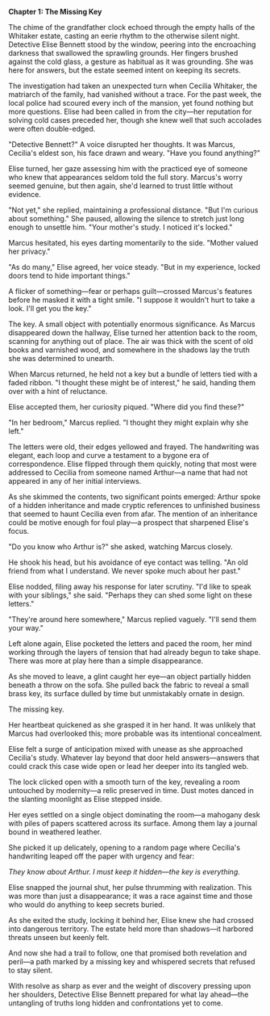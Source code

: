 **Chapter 1: The Missing Key**

The chime of the grandfather clock echoed through the empty halls of the Whitaker estate, casting an eerie rhythm to the otherwise silent night. Detective Elise Bennett stood by the window, peering into the encroaching darkness that swallowed the sprawling grounds. Her fingers brushed against the cold glass, a gesture as habitual as it was grounding. She was here for answers, but the estate seemed intent on keeping its secrets.

The investigation had taken an unexpected turn when Cecilia Whitaker, the matriarch of the family, had vanished without a trace. For the past week, the local police had scoured every inch of the mansion, yet found nothing but more questions. Elise had been called in from the city—her reputation for solving cold cases preceded her, though she knew well that such accolades were often double-edged.

"Detective Bennett?" A voice disrupted her thoughts. It was Marcus, Cecilia's eldest son, his face drawn and weary. "Have you found anything?"

Elise turned, her gaze assessing him with the practiced eye of someone who knew that appearances seldom told the full story. Marcus's worry seemed genuine, but then again, she'd learned to trust little without evidence.

"Not yet," she replied, maintaining a professional distance. "But I'm curious about something." She paused, allowing the silence to stretch just long enough to unsettle him. "Your mother's study. I noticed it's locked."

Marcus hesitated, his eyes darting momentarily to the side. "Mother valued her privacy."

"As do many," Elise agreed, her voice steady. "But in my experience, locked doors tend to hide important things."

A flicker of something—fear or perhaps guilt—crossed Marcus's features before he masked it with a tight smile. "I suppose it wouldn't hurt to take a look. I'll get you the key."

The key. A small object with potentially enormous significance. As Marcus disappeared down the hallway, Elise turned her attention back to the room, scanning for anything out of place. The air was thick with the scent of old books and varnished wood, and somewhere in the shadows lay the truth she was determined to unearth.

When Marcus returned, he held not a key but a bundle of letters tied with a faded ribbon. "I thought these might be of interest," he said, handing them over with a hint of reluctance.

Elise accepted them, her curiosity piqued. "Where did you find these?"

"In her bedroom," Marcus replied. "I thought they might explain why she left."

The letters were old, their edges yellowed and frayed. The handwriting was elegant, each loop and curve a testament to a bygone era of correspondence. Elise flipped through them quickly, noting that most were addressed to Cecilia from someone named Arthur—a name that had not appeared in any of her initial interviews.

As she skimmed the contents, two significant points emerged: Arthur spoke of a hidden inheritance and made cryptic references to unfinished business that seemed to haunt Cecilia even from afar. The mention of an inheritance could be motive enough for foul play—a prospect that sharpened Elise's focus.

"Do you know who Arthur is?" she asked, watching Marcus closely.

He shook his head, but his avoidance of eye contact was telling. "An old friend from what I understand. We never spoke much about her past."

Elise nodded, filing away his response for later scrutiny. "I'd like to speak with your siblings," she said. "Perhaps they can shed some light on these letters."

"They're around here somewhere," Marcus replied vaguely. "I'll send them your way."

Left alone again, Elise pocketed the letters and paced the room, her mind working through the layers of tension that had already begun to take shape. There was more at play here than a simple disappearance.

As she moved to leave, a glint caught her eye—an object partially hidden beneath a throw on the sofa. She pulled back the fabric to reveal a small brass key, its surface dulled by time but unmistakably ornate in design.

The missing key.

Her heartbeat quickened as she grasped it in her hand. It was unlikely that Marcus had overlooked this; more probable was its intentional concealment.

Elise felt a surge of anticipation mixed with unease as she approached Cecilia's study. Whatever lay beyond that door held answers—answers that could crack this case wide open or lead her deeper into its tangled web.

The lock clicked open with a smooth turn of the key, revealing a room untouched by modernity—a relic preserved in time. Dust motes danced in the slanting moonlight as Elise stepped inside.

Her eyes settled on a single object dominating the room—a mahogany desk with piles of papers scattered across its surface. Among them lay a journal bound in weathered leather.

She picked it up delicately, opening to a random page where Cecilia's handwriting leaped off the paper with urgency and fear:

*They know about Arthur. I must keep it hidden—the key is everything.*

Elise snapped the journal shut, her pulse thrumming with realization. This was more than just a disappearance; it was a race against time and those who would do anything to keep secrets buried.

As she exited the study, locking it behind her, Elise knew she had crossed into dangerous territory. The estate held more than shadows—it harbored threats unseen but keenly felt.

And now she had a trail to follow, one that promised both revelation and peril—a path marked by a missing key and whispered secrets that refused to stay silent.

With resolve as sharp as ever and the weight of discovery pressing upon her shoulders, Detective Elise Bennett prepared for what lay ahead—the untangling of truths long hidden and confrontations yet to come.